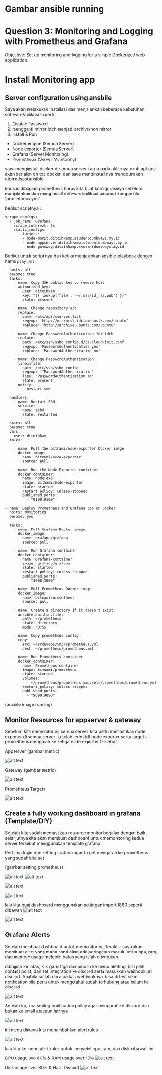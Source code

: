 # Gambar ansible running

# Question 3: Monitoring and Logging with Prometheus and Grafana
Objective: Set up monitoring and logging for a simple Dockerized web application.

# Install Monitoring app

## Server configuration using ansbile

Saya akan melakukan installasi dan menjalankan beberapa kebutuhan software/aplikasi seperti :
1. Disable Password
2. mengganti mirror idch menjadi archive/non mirror
3. Install & Run 
* Docker engine (Semua Server)
* Node exporter (Semua Server)
* Grafana (Server Monitoring)
* Prometheus (Server Monitoring)

saya menginstall docker di semua server karna pada akhirnya nanti aplikasi akan berjalan on top docker, dan saya menginstall nya menggunakan otomatisasi ansible.

khusus dibagian prometheus harus kita buat konfigurasinya sebelum menjalankan dan menginstall software/aplikasi tersebut dengan file 'prometheus.yml'



berikut scriptnya :
```
scrape_configs:
  - job_name: Grafana
    scrape_interval: 5s
    static_configs:
      - targets:
        - node-monit.ditoihkamp.studentdumbways.my.id
        - node-appserver.ditoihkamp.studentdumbways.my.id
        - node-gateway.ditoihkamp.studentdumbways.my.id
```


Berikut untuk script nya dan ketika menjalankan ansible-playbook dengan nama `play.yml`

```
- hosts: all
  become: true
  tasks:
    - name: Copy SSH public key to remote host
      authorized_key:
        user: ditoihkam
        key: "{{ lookup('file', '~/.ssh/id_rsa.pub') }}"
        state: present

    - name: Change repository apt
      replace:
        path: /etc/apt/sources.list
        regexp: 'http://mirrors\.idcloudhost\.com/ubuntu'
        replace: 'http://archive.ubuntu.com/ubuntu'

    - name: Change PasswordAuthentication for idch
      replace:
        path: /etc/ssh/sshd_config.d/50-cloud-init.conf
        regexp: 'PasswordAuthentication yes'
        replace: 'PasswordAuthentication no'

    - name: Change PasswordAuthentication
      lineinfile:
        path: /etc/ssh/sshd_config
        regexp: '^PasswordAuthentication'
        line: 'PasswordAuthentication no'
        state: present
      notify:
        - Restart SSH

  handlers:
    - name: Restart SSH
      service:
        name: sshd
        state: restarted

- hosts: all
  become: true
  vars:
    user: ditoihkam
  tasks:
    
    - name: Pull the bitnami/node-exporter Docker image
      docker_image:
        name: bitnami/node-exporter
        source: pull

    - name: Run the Node Exporter container
      docker_container:
        name: node-exp
        image: bitnami/node-exporter
        state: started
        restart_policy: unless-stopped
        published_ports:
          - "9100:9100"

- name: Deploy Prometheus and Grafana top on Docker
  hosts: monitoring
  become: yes

  tasks:
    - name: Pull Grafana Docker image
      docker_image:
        name: grafana/grafana
        source: pull

    - name: Run Grafana container
      docker_container:
        name: Grafana-container
        image: grafana/grafana
        state: started
        restart_policy: unless-stopped
        published_ports:
          - "3000:3000"

    - name: Pull Prometheus Docker image
      docker_image:
        name: bitnami/prometheus
        source: pull

    - name: Create a directory if it doesn't exist
      ansible.builtin.file:
        path: ~/prometheus
        state: directory
        mode: '0755'

    - name: Copy prometheus config
      copy:
        src: ~/srdevops/vm3/sprometheus.yml
        dest: ~/prometheus/prometheus.yml

    - name: Run Prometheus container
      docker_container:
        name: Prometheus-container
        image: bitnami/prometheus
        state: started
        volumes:
          - ~/prometheus/prometheus.yml:/etc/prometheus/prometheus.yml
        restart_policy: unless-stopped
        published_ports:
          - "9090:9090"
```


(ansible image running)

## Monitor Resources for appserver & gateway 

Sebelum kita memonitoring semua server, kita perlu memastikan node exporter di semua server itu telah terinstall node exporter serta target di prometheus mengarah ke ketiga node exporter tersebut.

Appserver (gambar metric)

![alt text](https://github.com/DitoIhkam/devops18-dumbways-ihkam-audito/blob/main/5.%20Monitoring/images/5.1%20Metric%20app.png?raw=true)

Gateway (gambar metric)

![alt text](https://github.com/DitoIhkam/devops18-dumbways-ihkam-audito/blob/main/5.%20Monitoring/images/5.2%20Metric%20gate.png?raw=true)

Prometheus Targets

![alt text](https://github.com/DitoIhkam/sr-devops/blob/main/3%3A%20Monitoring%20and%20Logging%20with%20Prometheus%20and%20Grafana/img/prom.png?raw=true)


## Create a fully working dashboard in grafana (Template/DIY)

Setelah kita sudah memastikan resource monitor berjalan dengan baik, selanjutnya kita akan membuat dashboard untuk memonitoring kedua server tersebut menggunakan template grafana.

Pertama login dan setting grafana agar target mengarah ke prometheus yang sudah kita set

(gambar setting prometheus)

![alt text](https://github.com/DitoIhkam/devops18-dumbways-ihkam-audito/blob/main/5.%20Monitoring/images/5.4%20Graf.png?raw=true)
![alt text](https://github.com/DitoIhkam/devops18-dumbways-ihkam-audito/blob/main/5.%20Monitoring/images/5.5%20Graf%20Dashboard.png?raw=true)

![alt text](https://github.com/DitoIhkam/devops18-dumbways-ihkam-audito/blob/main/5.%20Monitoring/images/5.6%20Graf%20setting%20prom.png?raw=true)

![alt text](https://github.com/DitoIhkam/devops18-dumbways-ihkam-audito/blob/main/5.%20Monitoring/images/5.7%20prom%20settingggs.png?raw=true)

lalu kita buat dashboard menggunakan settingan import 1860 seperti dibawah
![alt text](https://github.com/DitoIhkam/devops18-dumbways-ihkam-audito/blob/main/5.%20Monitoring/images/5.8%20import%201.png?raw=true)

![alt text](https://github.com/DitoIhkam/devops18-dumbways-ihkam-audito/blob/main/5.%20Monitoring/images/5.9%20import%202.png?raw=true)





## Grafana Alerts

Setelah membuat dashboard untuk memonitoring, terakhir saya akan membuat alert yang mana nanti akan ada peringatan masuk ketika cpu, ram, dan memory usage melebihi batas yang telah ditentukan.

dibagian kiri atas, klik garis tiga dan pindah ke menu alerting, lalu pilih contact point, dan set integration ke discord serta masukkan webhook url discord. Apabila sudah dimasukkan webhooknya, bisa di test send notification bila perlu untuk mengetahui sudah terhubung atau belum ke discord

![alt text](https://github.com/DitoIhkam/devops18-dumbways-ihkam-audito/blob/main/5.%20Monitoring/images/5.10%20edit%20contact%20point.png?raw=true)


Setelah itu, kita setting notification policy agar mengarah ke discord dan bukan ke email ataupun lainnya

![alt text](https://github.com/DitoIhkam/devops18-dumbways-ihkam-audito/blob/main/5.%20Monitoring/images/5.11%20arah%20contact%20point.png?raw=true)

ini menu dimana kita menambahkan alert rules

![alt text](https://github.com/DitoIhkam/devops18-dumbways-ihkam-audito/blob/main/5.%20Monitoring/images/5.12%20cara%20menambahkan%20alert%20rules.png?raw=true)

lalu kita ke menu alert rules untuk menyetel cpu, ram, dan disk dibawah ini

CPU usage ove 80% & RAM usage over 10%
![alt text](https://github.com/DitoIhkam/devops18-dumbways-ihkam-audito/blob/main/5.%20Monitoring/images/5.13%20script%20promql.png?raw=true)

Disk usage over 80% & Hasil Discord
![alt text](https://github.com/DitoIhkam/devops18-dumbways-ihkam-audito/blob/main/5.%20Monitoring/images/5.14%20script%20dan%20hasi%3B.png?raw=true)

